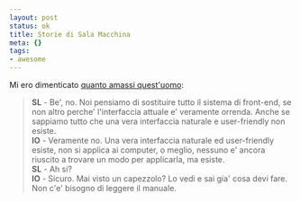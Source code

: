 ```yaml
--- 
layout: post
status: ok
title: Storie di Sala Macchina
meta: {}
tags: 
- awesome
---
```

Mi ero dimenticato [quanto amassi quest'uomo][1]:  
  
> **SL** - Be', no. Noi pensiamo di sostituire tutto il sistema di front-end, se non altro perche' l'interfaccia attuale e' veramente orrenda. Anche se sappiamo tutto che una vera interfaccia naturale e user-friendly non esiste.  
> **IO** - Veramente no. Una vera interfaccia naturale ed user-friendly esiste, non si applica ai computer, o meglio, nessuno e' ancora riuscito a trovare un modo per applicarla, ma esiste.  
> **SL** - Ah si?  
> **IO** - Sicuro. Mai visto un capezzolo? Lo vedi e sai gia' cosa devi fare. Non c'e' bisogno di leggere il manuale.  
  
[1]: http://www.soft-land.org/storie/09/story04   
